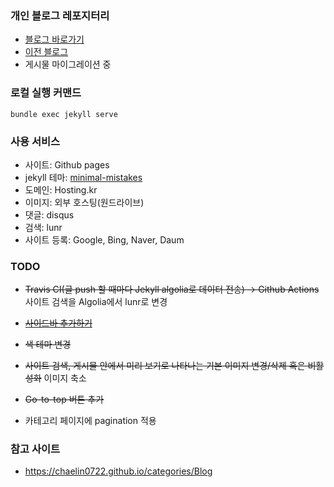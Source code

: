 ### 개인 블로그 레포지터리
- [블로그 바로가기](https://luciddevlog.kr)
- [이전 블로그](https://dearmysolitude.tistory.com/)
- 게시물 마이그레이션 중

### 로컬 실행 커맨드

```
bundle exec jekyll serve
```

### 사용 서비스
- 사이트: Github pages
- jekyll 테마: [minimal-mistakes](https://mmistakes.github.io/minimal-mistakes/)
- 도메인: Hosting.kr
- 이미지: 외부 호스팅(원드라이브)
- 댓글: disqus
- 검색: lunr
- 사이트 등록: Google, Bing, Naver, Daum

### TODO
- ~~Travis CI(글 push 할 때마다 Jekyll algolia로 데이터 전송) → Github Actions~~ 사이트 검색을 Algolia에서 lunr로 변경

- ~~[사이드바 추가하기](https://enidanny.github.io/github%20blog/github-sidebar/)~~

- ~~색 테마 변경~~

- ~~사이트 검색, 게시물 안에서 미리 보기로 나타나는 기본 이미지 변경/삭제 혹은 비활성화~~ 이미지 축소

- ~~Go-to-top 버튼 추가~~

- 카테고리 페이지에 pagination 적용

### 참고 사이트

- https://chaelin0722.github.io/categories/Blog